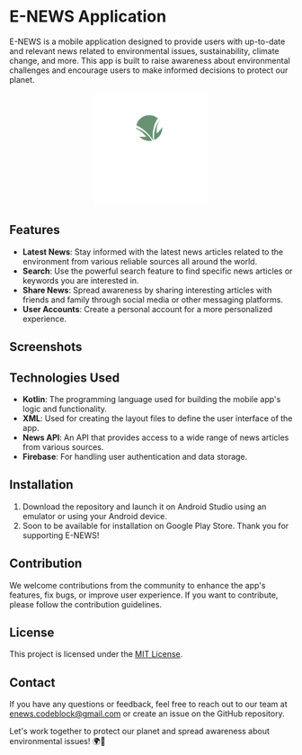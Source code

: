 # E-NEWS Application

E-NEWS  is a mobile application designed to provide users with up-to-date and relevant news related to environmental issues, sustainability, climate change, and more. This app is built to raise awareness about environmental challenges and encourage users to make informed decisions to protect our planet.

<p align="center">
  <img src="app/src/main/res/drawable/logo_transparent.png" alt="E-NEWS Logo" width="200" height="200">
</p>

## Features
- **Latest News**: Stay informed with the latest news articles related to the environment from various reliable sources all around the world.
- **Search**: Use the powerful search feature to find specific news articles or keywords you are interested in.
- **Share News**: Spread awareness by sharing interesting articles with friends and family through social media or other messaging platforms.
- **User Accounts**: Create a personal account for a more personalized experience.

## Screenshots

## Technologies Used
- **Kotlin**: The programming language used for building the mobile app's logic and functionality.
- **XML**: Used for creating the layout files to define the user interface of the app.
- **News API**: An API that provides access to a wide range of news articles from various sources.
- **Firebase**: For handling user authentication and data storage.

## Installation
1. Download the repository and launch it on Android Studio using an emulator or using your Android device.
2. Soon to be available for installation on Google Play Store. Thank you for supporting E-NEWS!

## Contribution
We welcome contributions from the community to enhance the app's features, fix bugs, or improve user experience. If you want to contribute, please follow the contribution guidelines.

## License
This project is licensed under the <a href="https://opensource.org/license/mit/">MIT License</a>.

## Contact
If you have any questions or feedback, feel free to reach out to our team at enews.codeblock@gmail.com or create an issue on the GitHub repository.

Let's work together to protect our planet and spread awareness about environmental issues! 🌍🌿
